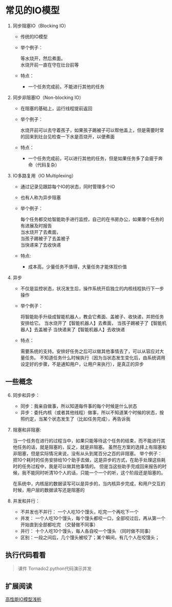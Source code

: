 # 常见的IO模型

1. 同步阻塞IO（Blocking IO）

   * 传统的IO模型
   * 举个例子：

     等水烧开，然后煮面。  
     水烧开前一直在守在灶台前等

   * 特点：

     * 一个任务完成前，不能进行其他的任务

2. 同步非阻塞IO（Non-blocking IO）

   * 在阻塞的基础上，运行线程提前返回
   * 举个例子：

     水烧开前可以去守着孩子，如果孩子踢被子可以帮他盖上，但是需要时常的回来到灶台见检查一下水是否烧开，以便煮面

   * 特点：

     * 一个任务完成前，可以进行其他的任务，但是如果任务多了会疲于奔命（代码复杂）

3. IO多路复用（IO Multiplexing）

   * 通过记录见跟踪每个IO的状态，同时管理多个IO
   * 也有人称为异步阻塞
   * 举个例子：

     每个任务都交给智能助手进行监控，自己的在书房办公，如果哪个任务的有进展及时报告  
     当水烧开了去煮面，  
     当孩子踢被子了去盖被子  
     当快递来了去收快递

   * 特点:

     * 成本高，少量任务不值得，大量任务才能体现价值

4. 异步

   * 不仅是监控状态，状况发生后，操作系统开启独立的内核线程执行下一步操作

   * 举个例子：

     将智能助手升级成智能机器人，教会它煮面、盖被子、收快递，并把任务安排给它。
     当水烧开了【智能机器人】去煮面，
     当孩子踢被子了【智能机器人】去盖被子
     当快递来了【智能机器人】去收快递

   * 特点：

     需要系统的支持。安排好任务之后可以做其他事情去了，可以从容应对大量任务。
     不知道任务什么时候执行（因为当状态发生变化后，由系统调用设定好的步骤，不是通知用户，让用户来执行），是真正的异步


## 一些概念

6. 同步和异步：
  
    - 同步：我亲自做事，所以知道每件事的每个时候是什么状态
    - 异步：委托内核（或者其他线程）做事，所以不知道某个时候的状态，按照约定，当某个状态发生了（比如任务完成），再告诉我

5. 阻塞和非阻塞:

    当一个任务在进行的过程当中，如果只能等待这个任务的结束，而不能进行其他任务的话，就是阻塞的，反之，就是非阻塞。
    虽然在方案的选择上有阻塞和非阻塞，但是实际情况来说，没有从头到尾百分之百的非阻塞。
    举个例子：
      把10个耗时的任务安排给10个助手去做，这是异步的方式，在助手处理这些耗时的任务过程中，我是可以做其他事情的。
      但是当这些助手完成回来报告的时候，我不能同时听清10个人的话，只能一个一个的听，这个阶段还是阻塞的。
      
    在系统中，内核层的数据读写可以是异步的，当内核异步完成，和用户交互的时候，用户层的数据读写还是阻塞的
    
7. 并发和并行：
    - 不并发也不并行： 一个人吃10个馒头，吃完一个再吃下一个
    - 并发： 一个人吃10个馒头，每个馒头都咬一口，全部咬过后，再从第一个开始直到全部都吃完 （交替做不同事）
    - 并行： 十个人吃10个馒头，每人各自咬一个馒头 （同时做不同事）
    - 区别：一段之间后，几个馒头被咬了；某个瞬间，有几个人在咬馒头；
    
## 执行代码看看

>课件 Tornado2.python代码演示并发


## 扩展阅读
[高性能IO模型浅析](http://www.cnblogs.com/fanzhidongyzby/p/4098546.html)

